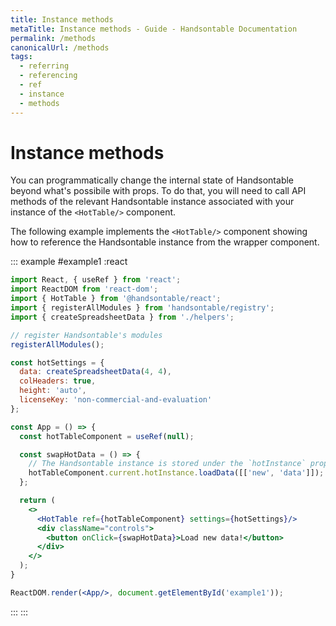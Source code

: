 ```yaml
---
title: Instance methods
metaTitle: Instance methods - Guide - Handsontable Documentation
permalink: /methods
canonicalUrl: /methods
tags:
  - referring
  - referencing
  - ref
  - instance
  - methods
---
```


# Instance methods

You can programmatically change the internal state of Handsontable beyond what's possibile with props. To do that, you will need to call API methods of the relevant Handsontable instance associated with your instance of the `<HotTable/>` component.

The following example implements the `<HotTable/>` component showing how to reference the Handsontable instance from the wrapper component. 

::: example #example1 :react
```jsx
import React, { useRef } from 'react';
import ReactDOM from 'react-dom';
import { HotTable } from '@handsontable/react';
import { registerAllModules } from 'handsontable/registry';
import { createSpreadsheetData } from './helpers';

// register Handsontable's modules
registerAllModules();

const hotSettings = {
  data: createSpreadsheetData(4, 4),
  colHeaders: true,
  height: 'auto',
  licenseKey: 'non-commercial-and-evaluation'
};

const App = () => {
  const hotTableComponent = useRef(null);

  const swapHotData = () => {
    // The Handsontable instance is stored under the `hotInstance` property of the wrapper component.
    hotTableComponent.current.hotInstance.loadData([['new', 'data']]);
  };

  return (
    <>
      <HotTable ref={hotTableComponent} settings={hotSettings}/>
      <div className="controls">
        <button onClick={swapHotData}>Load new data!</button>
      </div>
    </>
  );
}

ReactDOM.render(<App/>, document.getElementById('example1'));
```
:::
:::
